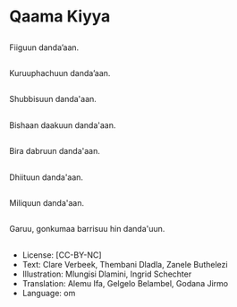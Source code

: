 # Qaama Kiyya

##
Fiiguun danda’aan.

##
Kuruuphachuun
danda’aan.

##
Shubbisuun danda'aan.

##
Bishaan daakuun
danda'aan.

##
Bira dabruun
danda'aan.

##
Dhiituun danda'aan.

##
Miliquun danda'aan.

##
Garuu, gonkumaa
barrisuu hin danda'uun.

##
* License: [CC-BY-NC]
* Text: Clare Verbeek, Thembani Dladla, Zanele Buthelezi
* Illustration: Mlungisi Dlamini, Ingrid Schechter
* Translation: Alemu Ifa, Gelgelo Belambel, Godana Jirmo
* Language: om
